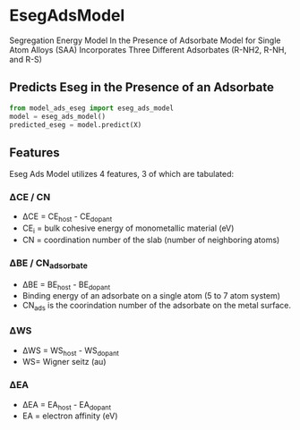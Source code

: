 # EsegAdsModel
Segregation Energy Model In the Presence of Adsorbate Model for Single Atom Alloys (SAA)
Incorporates Three Different Adsorbates (R-NH2, R-NH, and R-S) 


## Predicts Eseg in the Presence of an Adsorbate

```python
from model_ads_eseg import eseg_ads_model
model = eseg_ads_model()
predicted_eseg = model.predict(X)
```

## Features

Eseg Ads Model utilizes 4 features, 3 of which are tabulated:

### ΔCE / CN
- ΔCE = CE<sub>host</sub> - CE<sub>dopant</sub>
- CE<sub>i</sub> = bulk cohesive energy of monometallic material (eV)
- CN = coordination number of the slab (number of neighboring atoms)

### ΔBE / CN<sub>adsorbate</sub>
- ΔBE = BE<sub>host</sub> - BE<sub>dopant</sub>
- Binding energy of an adsorbate on a single atom (5 to 7 atom system)
- CN<sub>ads</sub> is the coorindation number of the adsorbate on the metal surface. 

### ΔWS
- ΔWS = WS<sub>host</sub> - WS<sub>dopant</sub>
- WS= Wigner seitz (au)

### ΔEA
- ΔEA = EA<sub>host</sub> - EA<sub>dopant</sub>
- EA = electron affinity (eV)





